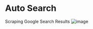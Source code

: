 # Auto Search
Scraping Google Search Results
![image](https://user-images.githubusercontent.com/32904416/88404274-dd33d800-cdf7-11ea-9098-6290af2c4b0c.png)
